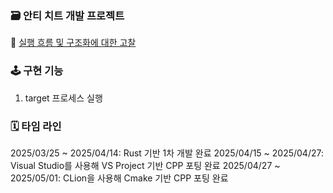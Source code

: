 ### 🗃️ 안티 치트 개발 프로젝트

📝 [실행 흐름 및 구조화에 대한 고찰](https://actually-farmer-968.notion.site/1d4c03a8123c809f807bc6deaf80c100)

### 🕹️ 구현 기능

1. target 프로세스 실행

### 🗓️ 타임 라인

2025/03/25 ~ 2025/04/14: Rust 기반 1차 개발 완료
2025/04/15 ~ 2025/04/27: Visual Studio를 사용해 VS Project 기반 CPP 포팅 완료
2025/04/27 ~ 2025/05/01: CLion을 사용해 Cmake 기반 CPP 포팅 완료
